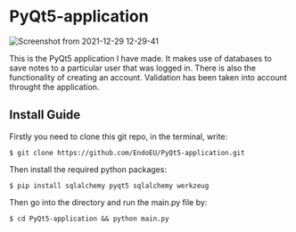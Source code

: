 # PyQt5-application

![Screenshot from 2021-12-29 12-29-41](https://user-images.githubusercontent.com/70594311/147687811-703374eb-847c-4de2-a9e0-321822b18f22.png)

This is the PyQt5 application I have made. It makes use of databases to save notes to a particular user that was logged in. There is also the functionality of creating an account. Validation has been taken into account throught the application.

## Install Guide

Firstly you need to clone this git repo, in the terminal, write:
```
$ git clone https://github.com/EndoEU/PyQt5-application.git
```
Then install the required python packages:
```
$ pip install sqlalchemy pyqt5 sqlalchemy werkzeug
```
Then go into the directory and run the main.py file by:
```
$ cd PyQt5-application && python main.py
```
